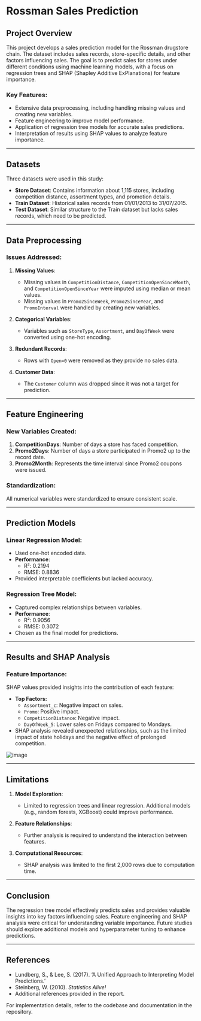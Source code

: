 # Rossman Sales Prediction

## Project Overview

This project develops a sales prediction model for the Rossman drugstore chain. The dataset includes sales records, store-specific details, and other factors influencing sales. The goal is to predict sales for stores under different conditions using machine learning models, with a focus on regression trees and SHAP (Shapley Additive ExPlanations) for feature importance.

### Key Features:
- Extensive data preprocessing, including handling missing values and creating new variables.
- Feature engineering to improve model performance.
- Application of regression tree models for accurate sales predictions.
- Interpretation of results using SHAP values to analyze feature importance.

---

## Datasets

Three datasets were used in this study:
- **Store Dataset**: Contains information about 1,115 stores, including competition distance, assortment types, and promotion details.
- **Train Dataset**: Historical sales records from 01/01/2013 to 31/07/2015.
- **Test Dataset**: Similar structure to the Train dataset but lacks sales records, which need to be predicted.

---

## Data Preprocessing

### Issues Addressed:
1. **Missing Values**:
   - Missing values in `CompetitionDistance`, `CompetitionOpenSinceMonth`, and `CompetitionOpenSinceYear` were imputed using median or mean values.
   - Missing values in `Promo2SinceWeek`, `Promo2SinceYear`, and `PromoInterval` were handled by creating new variables.

2. **Categorical Variables**:
   - Variables such as `StoreType`, `Assortment`, and `DayOfWeek` were converted using one-hot encoding.

3. **Redundant Records**:
   - Rows with `Open=0` were removed as they provide no sales data.

4. **Customer Data**:
   - The `Customer` column was dropped since it was not a target for prediction.

---

## Feature Engineering

### New Variables Created:
1. **CompetitionDays**: Number of days a store has faced competition.
2. **Promo2Days**: Number of days a store participated in Promo2 up to the record date.
3. **Promo2Month**: Represents the time interval since Promo2 coupons were issued.

### Standardization:
All numerical variables were standardized to ensure consistent scale.

---

## Prediction Models

### Linear Regression Model:
- Used one-hot encoded data.
- **Performance**:
  - R²: 0.2194
  - RMSE: 0.8836
- Provided interpretable coefficients but lacked accuracy.

### Regression Tree Model:
- Captured complex relationships between variables.
- **Performance**:
  - R²: 0.9056
  - RMSE: 0.3072
- Chosen as the final model for predictions.

---

## Results and SHAP Analysis

### Feature Importance:
SHAP values provided insights into the contribution of each feature:
- **Top Factors:**
  - `Assortment_c`: Negative impact on sales.
  - `Promo`: Positive impact.
  - `CompetitionDistance`: Negative impact.
  - `DayOfWeek_5`: Lower sales on Fridays compared to Mondays.
- SHAP analysis revealed unexpected relationships, such as the limited impact of state holidays and the negative effect of prolonged competition.

![image](https://github.com/user-attachments/assets/65197056-024d-4828-a95c-4df7cd9b71e0)


---

## Limitations

1. **Model Exploration**:
   - Limited to regression trees and linear regression. Additional models (e.g., random forests, XGBoost) could improve performance.

2. **Feature Relationships**:
   - Further analysis is required to understand the interaction between features.

3. **Computational Resources**:
   - SHAP analysis was limited to the first 2,000 rows due to computation time.

---

## Conclusion

The regression tree model effectively predicts sales and provides valuable insights into key factors influencing sales. Feature engineering and SHAP analysis were critical for understanding variable importance. Future studies should explore additional models and hyperparameter tuning to enhance predictions.

---

## References

- Lundberg, S., & Lee, S. (2017). ‘A Unified Approach to Interpreting Model Predictions.’
- Steinberg, W. (2010). *Statistics Alive!*
- Additional references provided in the report.

For implementation details, refer to the codebase and documentation in the repository.
